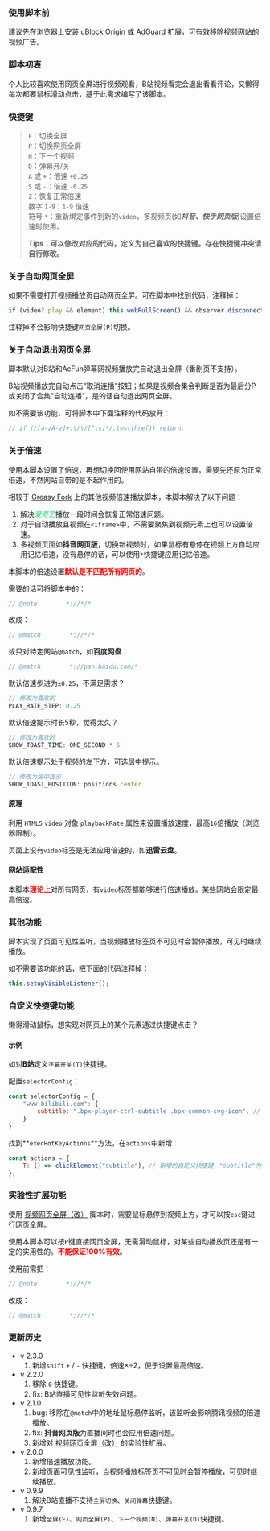 ### 使用脚本前

建议先在浏览器上安装 [uBlock Origin](https://www.crxsoso.com/webstore/detail/cjpalhdlnbpafiamejdnhcphjbkeiagm) 或 [AdGuard](https://www.crxsoso.com/webstore/detail/bgnkhhnnamicmpeenaelnjfhikgbkllg) 扩展，可有效移除视频网站的视频广告。

### 脚本初衷

个人比较喜欢使用网页全屏进行视频观看，B站视频看完会退出看看评论，又懒得每次都要鼠标滑动点击，基于此需求编写了该脚本。

### 快捷键

> `F`：切换全屏  
> `P`：切换网页全屏  
> `N`：下一个视频  
> `D`：弹幕开/关  
> `A` 或 `+`：倍速 `+0.25`  
> `S` 或 `-`：倍速 `-0.25 `  
> `Z`：恢复正常倍速   
> 数字 `1-9`：`1-9` 倍速  
> 符号 `*`：重新绑定事件到新的`video`，多视频页(如***抖音、快手网页版***)设置倍速时使用。
> 
>**Tips：可以修改对应的代码，定义为自己喜欢的快捷键。存在快捷键冲突请自行修改。**

### 关于自动网页全屏

如果不需要打开视频播放页自动网页全屏。可在脚本中找到代码，注释掉：

```js
if (video?.play && element) this.webFullScreen() && observer.disconnect();
```

注释掉不会影响快捷键`网页全屏(P)`切换。

### 关于自动退出网页全屏

脚本默认对B站和AcFun弹幕网视频播放完自动退出全屏（番剧页不支持）。

B站视频播放完自动点击“取消连播”按钮；如果是视频合集会判断是否为最后分P或关闭了合集“自动连播”，是的话自动退出网页全屏。

如不需要该功能，可将脚本中下面注释的代码放开：

```js
// if (/[a-zA-z]+:\/\/[^\s]*/.test(href)) return;
```

### 关于倍速

使用本脚本设置了倍速，再想切换回使用网站自带的倍速设置，需要先还原为正常倍速，不然网站自带的是不起作用的。

相较于 [Greasy Fork](https://greasyfork.org/zh-CN/scripts) 上的其他视频倍速播放脚本，本脚本解决了以下问题：

1. 解决<i style="color:#00DC5A">爱奇艺</i>播放一段时间会恢复正常倍速问题。
2. 对于自动播放且视频在`<iframe>`中，不需要聚焦到视频元素上也可以设置倍速。
3. 多视频页面如**抖音网页版**，切换新视频时，如果鼠标有悬停在视频上方自动应用记忆倍速，没有悬停的话，可以使用`*`快捷键应用记忆倍速。

本脚本的倍速设置<b style="color:red;">默认是不匹配所有网页的</b>。

需要的话可将脚本中的：

```js
// @note        *://*/*
```

改成：

```js
// @match        *://*/*
```

或只对特定网站`@match`，如**百度网盘**：

```js
// @match        *://pan.baidu.com/*
```

默认倍速步进为`±0.25`，不满足需求？

```js
// 修改为喜欢的
PLAY_RATE_STEP: 0.25
```

默认倍速提示时长5秒，觉得太久？

```js
// 修改为喜欢的
SHOW_TOAST_TIME: ONE_SECOND * 5
```

默认倍速提示处于视频的左下方，可选居中提示。

```js
// 修改为居中提示
SHOW_TOAST_POSITION: positions.center
```

#### 原理

利用 `HTML5` `video` 对象 `playbackRate` 属性来设置播放速度，最高`16`倍播放（浏览器限制）。

页面上没有`video`标签是无法应用倍速的，如**迅雷云盘**。

#### 网站适配性

本脚本<b style="color:red;">理论上</b>对所有网页，有`video`标签都能够进行倍速播放。某些网站会限定最高倍速。

### 其他功能

脚本实现了页面可见性监听，当视频播放标签页不可见时会暂停播放，可见时继续播放。

如不需要该功能的话，把下面的代码注释掉：

```js
this.setupVisibleListener();
```

### 自定义快捷键功能

懒得滑动鼠标，想实现对网页上的某个元素通过快捷键点击？

#### 示例

如对**B站**定义`字幕开关(T)`快捷键。

配置`selectorConfig`：

```js
const selectorConfig = {
    "www.bilibili.com": {
        subtitle: ".bpx-player-ctrl-subtitle .bpx-common-svg-icon", // 新增的自定义快捷键有效点击元素
    }
}
```

找到**`execHotKeyActions`**方法，在`actions`中新增：

```js
const actions = {
    T: () => clickElement("subtitle"), // 新增的自定义快捷键，"subtitle"为selectorConfig配置的key值
};
```

### 实验性扩展功能

使用 [视频网页全屏（改）](https://greasyfork.org/zh-CN/scripts/495077-maximize-video-improve)  脚本时，需要鼠标悬停到视频上方，才可以按`esc`键进行网页全屏。

使用本脚本可以按`P`键直接网页全屏，无需滑动鼠标，对某些自动播放页还是有一定的实用性的。<b style="color:red;">不能保证100%有效</b>。

使用前需把：

```js
// @note        *://*/*
```

改成：

```js
// @match        *://*/*
```

### 更新历史
- v 2.3.0
  1. 新增`shift` `+` / `-` 快捷键，倍速×÷2，便于设置最高倍速。
- v 2.2.0
  1. 移除 `0` 快捷键。
  2. fix: B站直播可见性监听失效问题。
- v 2.1.0
  1. bug: 移除在`@match`中的地址鼠标悬停监听，该监听会影响腾讯视频的倍速播放。
  1. fix: **抖音网页版**为直播间时也会应用倍速问题。
  1. 新增对 [视频网页全屏（改）](https://greasyfork.org/zh-CN/scripts/495077-maximize-video-improve)  的实验性扩展。
- v 2.0.0
  1. 新增倍速播放功能。
  2. 新增页面可见性监听，当视频播放标签页不可见时会暂停播放，可见时继续播放。
- v 0.9.9
  1. 解决B站直播不支持`全屏切换`、`关闭弹幕`快捷键。
- v 0.9.7
  1. 新增`全屏(F)`、`网页全屏(P)`、`下一个视频(N)`、`弹幕开关(D)`快捷键。